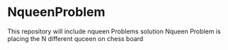 # NqueenProblem
This repository will include nqueen Problems solution
Nqueen Problem is placing the N different quceen on chess board 
